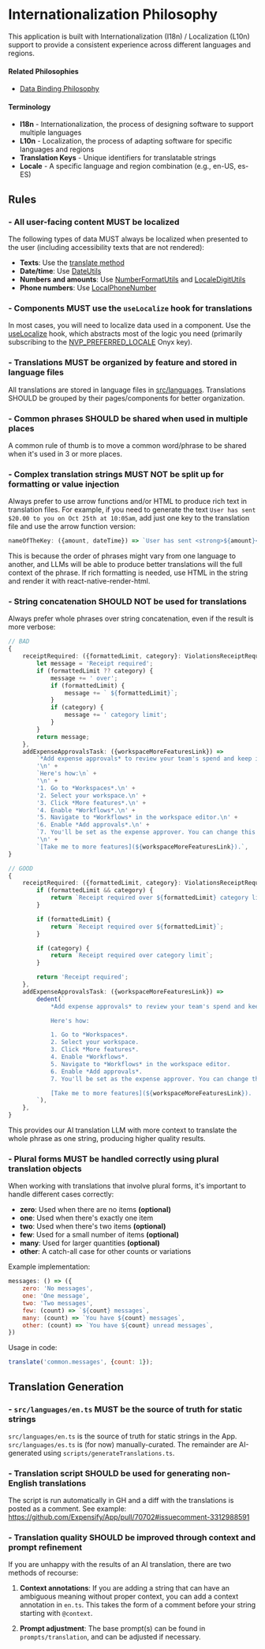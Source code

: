 # Internationalization Philosophy
This application is built with Internationalization (I18n) / Localization (L10n) support to provide a consistent experience across different languages and regions.

#### Related Philosophies
- [Data Binding Philosophy](/contributingGuides/philosophies/DATA-BINDING.md)

#### Terminology
- **I18n** - Internationalization, the process of designing software to support multiple languages
- **L10n** - Localization, the process of adapting software for specific languages and regions
- **Translation Keys** - Unique identifiers for translatable strings
- **Locale** - A specific language and region combination (e.g., en-US, es-ES)

## Rules

### - All user-facing content MUST be localized
The following types of data MUST always be localized when presented to the user (including accessibility texts that are not rendered):

- **Texts**: Use the [translate method](https://github.com/Expensify/App/blob/655ba416d552d5c88e57977a6e0165fb7eb7ab58/src/libs/translate.js#L15)
- **Date/time**: Use [DateUtils](https://github.com/Expensify/App/blob/f579946fbfbdc62acc5bd281dc75cabb803d9af0/src/libs/DateUtils.js)
- **Numbers and amounts**: Use [NumberFormatUtils](https://github.com/Expensify/App/blob/55b2372d1344e3b61854139806a53f8a3d7c2b8b/src/libs/NumberFormatUtils.js) and [LocaleDigitUtils](https://github.com/Expensify/App/blob/55b2372d1344e3b61854139806a53f8a3d7c2b8b/src/libs/LocaleDigitUtils.js)
- **Phone numbers**: Use [LocalPhoneNumber](https://github.com/Expensify/App/blob/bdfbafe18ee2d60f766c697744f23fad64b62cad/src/libs/LocalePhoneNumber.js#L51-L52)

### - Components MUST use the `useLocalize` hook for translations
In most cases, you will need to localize data used in a component. Use the [useLocalize](https://github.com/Expensify/App/blob/4510fc76bbf5df699a2575bfb49a276af90f3ed7/src/hooks/useLocalize.ts) hook, which abstracts most of the logic you need (primarily subscribing to the [NVP_PREFERRED_LOCALE](https://github.com/Expensify/App/blob/6cf1a56df670a11bf61aa67eeb64c1f87161dea1/src/ONYXKEYS.js#L88) Onyx key).

### - Translations MUST be organized by feature and stored in language files
All translations are stored in language files in [src/languages](https://github.com/Expensify/App/tree/b114bc86ff38e3feca764e75b3f5bf4f60fcd6fe/src/languages). Translations SHOULD be grouped by their pages/components for better organization.

### - Common phrases SHOULD be shared when used in multiple places
A common rule of thumb is to move a common word/phrase to be shared when it's used in 3 or more places.

### - Complex translation strings MUST NOT be split up for formatting or value injection
Always prefer to use arrow functions and/or HTML to produce rich text in translation files. For example, if you need to generate the text `User has sent $20.00 to you on Oct 25th at 10:05am`, add just one key to the translation file and use the arrow function version:

```javascript
nameOfTheKey: ({amount, dateTime}) => `User has sent <strong>${amount}</strong> to you on <a>${datetime}</a>`,
```

This is because the order of phrases might vary from one language to another, and LLMs will be able to produce better translations will the full context of the phrase. If rich formatting is needed, use HTML in the string and render it with react-native-render-html.

### - String concatenation SHOULD NOT be used for translations
Always prefer whole phrases over string concatenation, even if the result is more verbose:

```ts
// BAD
{
    receiptRequired: ({formattedLimit, category}: ViolationsReceiptRequiredParams) => {
        let message = 'Receipt required';
        if (formattedLimit ?? category) {
            message += ' over';
            if (formattedLimit) {
                message += ` ${formattedLimit}`;
            }
            if (category) {
                message += ' category limit';
            }
        }
        return message;
    },
    addExpenseApprovalsTask: ({workspaceMoreFeaturesLink}) =>
        `*Add expense approvals* to review your team's spend and keep it under control.\n` +
        '\n' +
        `Here's how:\n` +
        '\n' +
        '1. Go to *Workspaces*.\n' +
        '2. Select your workspace.\n' +
        '3. Click *More features*.\n' +
        '4. Enable *Workflows*.\n' +
        '5. Navigate to *Workflows* in the workspace editor.\n' +
        '6. Enable *Add approvals*.\n' +
        `7. You'll be set as the expense approver. You can change this to any admin once you invite your team.\n` +
        '\n' +
        `[Take me to more features](${workspaceMoreFeaturesLink}).`,
}

// GOOD
{
    receiptRequired: ({formattedLimit, category}: ViolationsReceiptRequiredParams) => {
        if (formattedLimit && category) {
            return `Receipt required over ${formattedLimit} category limit`;
        }

        if (formattedLimit) {
            return `Receipt required over ${formattedLimit}`;
        }

        if (category) {
            return `Receipt required over category limit`;
        }

        return 'Receipt required';
    },
    addExpenseApprovalsTask: ({workspaceMoreFeaturesLink}) =>
        dedent(`
            *Add expense approvals* to review your team's spend and keep it under control.

            Here's how:

            1. Go to *Workspaces*.
            2. Select your workspace.
            3. Click *More features*.
            4. Enable *Workflows*.
            5. Navigate to *Workflows* in the workspace editor.
            6. Enable *Add approvals*.
            7. You'll be set as the expense approver. You can change this to any admin once you invite your team.

            [Take me to more features](${workspaceMoreFeaturesLink}).
        `),
    },
}

```

This provides our AI translation LLM with more context to translate the whole phrase as one string, producing higher quality results.

### - Plural forms MUST be handled correctly using plural translation objects
When working with translations that involve plural forms, it's important to handle different cases correctly:

- **zero**: Used when there are no items **(optional)**
- **one**: Used when there's exactly one item
- **two**: Used when there's two items **(optional)**
- **few**: Used for a small number of items **(optional)**
- **many**: Used for larger quantities **(optional)**
- **other**: A catch-all case for other counts or variations

Example implementation:
```javascript
messages: () => ({
    zero: 'No messages',
    one: 'One message',
    two: 'Two messages',
    few: (count) => `${count} messages`,
    many: (count) => `You have ${count} messages`,
    other: (count) => `You have ${count} unread messages`,
})
```

Usage in code:
```javascript
translate('common.messages', {count: 1});
```

## Translation Generation

### - `src/languages/en.ts` MUST be the source of truth for static strings
`src/languages/en.ts` is the source of truth for static strings in the App. `src/languages/es.ts` is (for now) manually-curated. The remainder are AI-generated using `scripts/generateTranslations.ts`.

### - Translation script SHOULD be used for generating non-English translations
The script is run automatically in GH and a diff with the translations is posted as a comment. See example: https://github.com/Expensify/App/pull/70702#issuecomment-3312988591

### - Translation quality SHOULD be improved through context and prompt refinement
If you are unhappy with the results of an AI translation, there are two methods of recourse:

1. **Context annotations**: If you are adding a string that can have an ambiguous meaning without proper context, you can add a context annotation in `en.ts`. This takes the form of a comment before your string starting with `@context`.

2. **Prompt adjustment**: The base prompt(s) can be found in `prompts/translation`, and can be adjusted if necessary.
